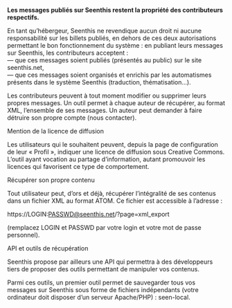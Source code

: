 **Les messages publiés sur Seenthis restent la propriété des contributeurs respectifs.**

En tant qu’hébergeur, Seenthis ne revendique aucun droit ni aucune responsabilité sur les billets publiés, en dehors de ces deux autorisations permettant le bon fonctionnement du système : en publiant leurs messages sur Seenthis, les contributeurs acceptent :  
— que ces messages soient publiés (présentés au public) sur le site seenthis.net,  
— que ces messages soient organisés et enrichis par les automatismes présents dans le système Seenthis (traduction, thématisation...).

Les contributeurs peuvent à tout moment modifier ou supprimer leurs propres messages. Un outil permet à chaque auteur de récupérer, au format XML, l’ensemble de ses messages. Un auteur peut demander à faire détruire son propre compte (nous contacter).

Mention de la licence de diffusion

Les utilisateurs qui le souhaitent peuvent, depuis la page de configuration de leur « Profil », indiquer une licence de diffusion sous Creative Commons. L’outil ayant vocation au partage d’information, autant promouvoir les licences qui favorisent ce type de comportement.

Récupérer son propre contenu

Tout utilisateur peut, d’ors et déjà, récupérer l’intégralité de ses contenus dans un fichier XML au format ATOM. Ce fichier est accessible à l’adresse :

https://LOGIN:PASSWD@seenthis.net/?page=xml\_export

(remplacez LOGIN et PASSWD par votre login et votre mot de passe personnel).

API et outils de récupération

Seenthis propose par ailleurs une API qui permettra à des développeurs tiers de proposer des outils permettant de manipuler vos contenus.

Parmi ces outils, un premier outil permet de sauvegarder tous vos messages sur Seenthis sous forme de fichiers indépendants (votre ordinateur doit disposer d’un serveur Apache/PHP) : seen-local.